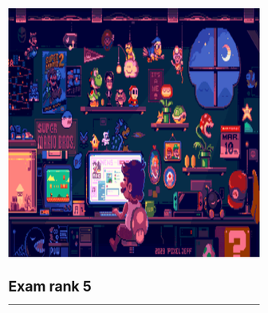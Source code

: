 <img src="../../Wallpaper/coding-mario.gif" alt="coding-mario" width="1000" height="500">



# Exam rank 5


---
